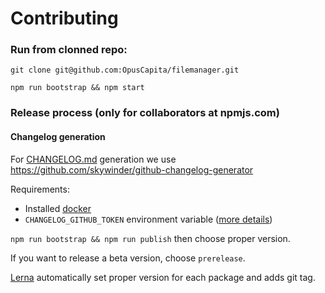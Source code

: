 # Contributing

### Run from clonned repo:

```shell
git clone git@github.com:OpusCapita/filemanager.git
```

```shell
npm run bootstrap && npm start
```

### Release process (only for collaborators at npmjs.com)

#### Changelog generation

For [CHANGELOG.md](./CHANGELOG.md) generation we use https://github.com/skywinder/github-changelog-generator

Requirements:

* Installed [docker](https://www.docker.com/community-edition)
* `CHANGELOG_GITHUB_TOKEN` environment variable ([more details](https://github.com/skywinder/github-changelog-generator#github-token))

```npm run bootstrap && npm run publish``` then choose proper version.

If you want to release a beta version, choose `prerelease`.

[Lerna](https://github.com/lerna/lerna) automatically set proper version for each package and adds git tag.
